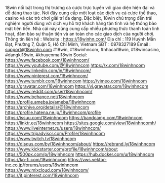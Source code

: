 18win nổi bật trong thị trường cá cược trực tuyến với giao diện hiện đại và dễ dàng thao tác. Nơi đây cung cấp một loạt các dịch vụ cá cược thể thao, casino và các trò chơi giải trí đa dạng. Đặc biệt, 18win chú trọng đến trải nghiệm người dùng với dịch vụ hỗ trợ khách hàng tận tình và hệ thống bảo mật tiên tiến. Nhà cái này cũng cung cấp nhiều phương thức thanh toán linh hoạt, đảm bảo sự thuận tiện và an toàn cho các giao dịch của người chơi.
Thông tin liên hệ :
Website : https://18winhn.com/
Địa chỉ : 119 Huỳnh Mẫn Đạt, Phường 7, Quận 5, Hồ Chí Minh, Vietnam
SĐT : 0978327189
Email : support@18winhn.com
#18win, #18winhncom, #nhacai18win, #18wincasino, #dangki18win, #khuyenmai18win
Social:
https://www.facebook.com/18winhncom/
https://www.youtube.com/@18winhncom
https://x.com/18winhncom
https://www.linkedin.com/in/18winhncom/
https://www.pinterest.com/18winhncom/
https://www.tumblr.com/18winhncom
https://vimeo.com/18winhncom
https://gravatar.com/18winhncom
https://vi.gravatar.com/18winhncom
https://www.reddit.com/user/18winhncom/
https://www.behance.net/18winhncom
https://profile.ameba.jp/ameba/18winhncom
https://archive.org/details/@18winhncom
https://profile.hatena.ne.jp/18winhncom/profile
https://issuu.com/18winhncom
https://bandcamp.com/18winhncom
https://linktr.ee/18winhncom
https://sites.google.com/view/18winhncomh/
https://www.liveinternet.ru/users/18winhncom/
https://www.tripadvisor.com/Profile/18winhncom
https://www.twitch.tv/18winhncom
https://disqus.com/by/18winhncom/about/
https://rebrand.ly/18winhncom
https://www.kickstarter.com/profile/18winhncom/about
https://500px.com/p/18winhncom
https://hub.docker.com/u/18winhncom
https://ko-fi.com/18winhncom
https://vws.vektor-inc.co.jp/forums/users/18winhncom
https://www.mixcloud.com/18winhncom/
https://it.pinterest.com/18winhncom
